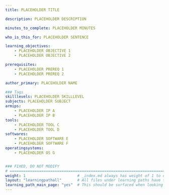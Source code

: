 ```yaml
---
title: PLACEHOLDER TITLE

description: PLACEHOLDER DESCRIPTION

minutes_to_complete: PLACEHOLDER MINUTES

who_is_this_for: PLACEHOLDER SENTENCE

learning_objectives: 
    - PLACEHOLDER OBJECTIVE 1
    - PLACEHOLDER OBJECTIVE 2

prerequisites:
    - PLACEHOLDER PREREQ 1
    - PLACEHOLDER PREREQ 2

author_primary: PLACEHOLDER NAME

### Tags
skilllevels: PLACEHOLDER SKILLLEVEL
subjects: PLACEHOLDER SUBJECT
armips:
    - PLACEHOLDER IP A
    - PLACEHOLDER IP B
tools:
    - PLACEHOLDER TOOL C
    - PLACEHOLDER TOOL D
softwares:
    - PLACEHOLDER SOFTWARE E
    - PLACEHOLDER SOFTWARE F
operatingsystems:
    - PLACEHOLDER OS G


### FIXED, DO NOT MODIFY
# ================================================================================
weight: 1                       # _index.md always has weight of 1 to order correctly
layout: "learningpathall"       # All files under learning paths have this same wrapper
learning_path_main_page: "yes"  # This should be surfaced when looking for related content. Only set for _index.md of learning path content.
---
```

